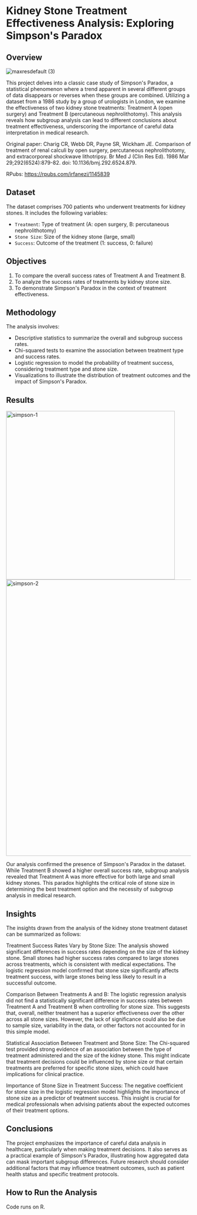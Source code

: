 # Kidney Stone Treatment Effectiveness Analysis: Exploring Simpson's Paradox

## Overview

![maxresdefault (3)](https://github.com/IrfanEzani/simpson-s-paradox/assets/59435235/f59abc87-7832-4514-91c1-ade87b8b5d8d)


This project delves into a classic case study of Simpson's Paradox, a statistical phenomenon where a trend apparent in several different groups of data disappears or reverses when these groups are combined. Utilizing a dataset from a 1986 study by a group of urologists in London, we examine the effectiveness of two kidney stone treatments: Treatment A (open surgery) and Treatment B (percutaneous nephrolithotomy). This analysis reveals how subgroup analysis can lead to different conclusions about treatment effectiveness, underscoring the importance of careful data interpretation in medical research.

Original paper: Charig CR, Webb DR, Payne SR, Wickham JE. Comparison of treatment of renal calculi by open surgery, percutaneous nephrolithotomy, and extracorporeal shockwave lithotripsy. Br Med J (Clin Res Ed). 1986 Mar 29;292(6524):879-82. doi: 10.1136/bmj.292.6524.879. 

RPubs: https://rpubs.com/irfanezi/1145839
## Dataset

The dataset comprises 700 patients who underwent treatments for kidney stones. It includes the following variables:
- `Treatment`: Type of treatment (A: open surgery, B: percutaneous nephrolithotomy)
- `Stone Size`: Size of the kidney stone (large, small)
- `Success`: Outcome of the treatment (1: success, 0: failure)

## Objectives

1. To compare the overall success rates of Treatment A and Treatment B.
2. To analyze the success rates of treatments by kidney stone size.
3. To demonstrate Simpson's Paradox in the context of treatment effectiveness.

## Methodology

The analysis involves:
- Descriptive statistics to summarize the overall and subgroup success rates.
- Chi-squared tests to examine the association between treatment type and success rates.
- Logistic regression to model the probability of treatment success, considering treatment type and stone size.
- Visualizations to illustrate the distribution of treatment outcomes and the impact of Simpson's Paradox.

## Results

<img width="460" alt="simpson-1" src="https://github.com/IrfanEzani/simpson-s-paradox/assets/59435235/0ce3c68c-c498-4d6e-bb7c-1ce1832f8ec6">
<img width="754" alt="simpson-2" src="https://github.com/IrfanEzani/simpson-s-paradox/assets/59435235/6b495b7e-1a0b-4373-89d9-4461828b5223">

Our analysis confirmed the presence of Simpson's Paradox in the dataset. While Treatment B showed a higher overall success rate, subgroup analysis revealed that Treatment A was more effective for both large and small kidney stones. This paradox highlights the critical role of stone size in determining the best treatment option and the necessity of subgroup analysis in medical research.

## Insights
The insights drawn from the analysis of the kidney stone treatment dataset can be summarized as follows:

Treatment Success Rates Vary by Stone Size: The analysis showed significant differences in success rates depending on the size of the kidney stone. Small stones had higher success rates compared to large stones across treatments, which is consistent with medical expectations. The logistic regression model confirmed that stone size significantly affects treatment success, with large stones being less likely to result in a successful outcome.

Comparison Between Treatments A and B: The logistic regression analysis did not find a statistically significant difference in success rates between Treatment A and Treatment B when controlling for stone size. This suggests that, overall, neither treatment has a superior effectiveness over the other across all stone sizes. However, the lack of significance could also be due to sample size, variability in the data, or other factors not accounted for in this simple model.

Statistical Association Between Treatment and Stone Size: The Chi-squared test provided strong evidence of an association between the type of treatment administered and the size of the kidney stone. This might indicate that treatment decisions could be influenced by stone size or that certain treatments are preferred for specific stone sizes, which could have implications for clinical practice.

Importance of Stone Size in Treatment Success: The negative coefficient for stone size in the logistic regression model highlights the importance of stone size as a predictor of treatment success. This insight is crucial for medical professionals when advising patients about the expected outcomes of their treatment options.

## Conclusions

The project emphasizes the importance of careful data analysis in healthcare, particularly when making treatment decisions. It also serves as a practical example of Simpson's Paradox, illustrating how aggregated data can mask important subgroup differences. Future research should consider additional factors that may influence treatment outcomes, such as patient health status and specific treatment protocols.

## How to Run the Analysis

Code runs on R.
